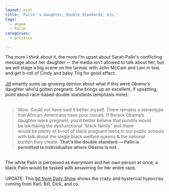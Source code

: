 ```yaml
---
layout: post
title: 'Palin''s Daughter, Double Standards, etc.'
tags:
  - obama
  - Palin
categories:
  - politics

---
```


The more I think about it, the more I'm upset about Sarah Palin's conflicting message about her daughter -- the media isn't allowed to talk about her, but we <i>will </i>stage a big scene on the tarmac with John McCain and Levi in tow, and get b-roll of Cindy and baby Trig for good effect.  <br /><br /><a href="http://www.jackandjillpolitics.com/2008/09/rnc08-black-republicans-not-in-love-with-sarah-palin/?disqus_reply=2107144">Jill</a> smartly sums up growing opinion about what if this were <i>Obama's</i> daughter who'd gotten pregnant.  She brings up an excellent, if upsetting, point about race-based double standards (emphasis mine): <br /><br /><blockquote>Wow. Could not have said it better myself. There remains a stereotype<br />that African-Americans have poor morals. If Barack Obama’s<br />daughter were pregnant, you’d better believe that pundits would<br />be tsk-tsking the dysfunctional “black family” and there<br />would be plenty of b-roll of black pregnant teens in our public schools<br />with talk about the single black welfare queens &amp; the national<br />burden they create. <b>That’s the double standard — Palin is<br />permitted to individualize where Obama is not</b>.<br /></blockquote><br />The white Palin is perceived as everymom and her own person at once; a black Palin would be tasked with answering for her entire race.  <br /><br />UPDATE: This <a href="http://www.thedailyshow.com/video/index.jhtml?videoId=184086&amp;title=sarah-palin-gender-card">bit from Daily Show</a> shows the crazy and hysterical hypocrisy coming from Karl, Bill, Dick, and co. <br />
